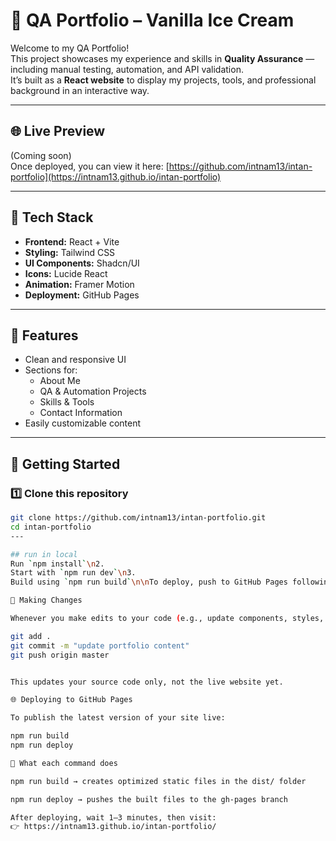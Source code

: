 # 🧪 QA Portfolio – Vanilla Ice Cream

Welcome to my QA Portfolio!  
This project showcases my experience and skills in **Quality Assurance** — including manual testing, automation, and API validation.  
It’s built as a **React website** to display my projects, tools, and professional background in an interactive way.

---

## 🌐 Live Preview
(Coming soon)  
Once deployed, you can view it here: [https://github.com/intnam13/intan-portfolio](https://intnam13.github.io/intan-portfolio)

---

## 🧰 Tech Stack
- **Frontend:** React + Vite  
- **Styling:** Tailwind CSS  
- **UI Components:** Shadcn/UI  
- **Icons:** Lucide React  
- **Animation:** Framer Motion  
- **Deployment:** GitHub Pages

---

## 🧱 Features
- Clean and responsive UI  
- Sections for:
  - About Me  
  - QA & Automation Projects  
  - Skills & Tools  
  - Contact Information  
- Easily customizable content

---

## 🚀 Getting Started

### 1️⃣ Clone this repository
```bash
git clone https://github.com/intnam13/intan-portfolio.git
cd intan-portfolio
--- 

## run in local
Run `npm install`\n2. 
Start with `npm run dev`\n3. 
Build using `npm run build`\n\nTo deploy, push to GitHub Pages following README instructions.

🧱 Making Changes

Whenever you make edits to your code (e.g., update components, styles, or content):

git add .
git commit -m "update portfolio content"
git push origin master


This updates your source code only, not the live website yet.

🌐 Deploying to GitHub Pages

To publish the latest version of your site live:

npm run build
npm run deploy

🧩 What each command does

npm run build → creates optimized static files in the dist/ folder

npm run deploy → pushes the built files to the gh-pages branch

After deploying, wait 1–3 minutes, then visit:
👉 https://intnam13.github.io/intan-portfolio/